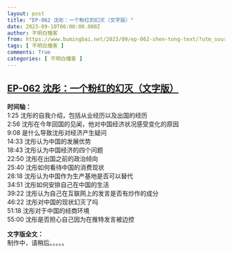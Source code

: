 ```yaml
---
layout: post
title: "EP-062 沈彤：一个粉红的幻灭（文字版）"
date: 2023-09-10T06:00:00.000Z
author: 不明白播客
from: https://www.bumingbai.net/2023/09/ep-062-shen-tong-text/?utm_source=rss&utm_medium=rss&utm_campaign=ep-062-shen-tong-text
tags: [ 不明白播客 ]
comments: True
categories: [ 不明白播客 ]
---
```

<!--1694325600000-->
[EP-062 沈彤：一个粉红的幻灭（文字版）](https://www.bumingbai.net/2023/09/ep-062-shen-tong-text/?utm_source=rss&utm_medium=rss&utm_campaign=ep-062-shen-tong-text)
------

<div>
<div id="buzzsprout-player-13561848"></div><script src="https://www.buzzsprout.com/1982525/13561848-.js?container_id=buzzsprout-player-13561848&#038;player=small" type="text/javascript" charset="utf-8"></script><p><strong>时间轴：<br></strong>1:25 沈彤的自我介绍，包括从业经历以及出国的经历<br>2:56 沈彤在今年回国的见闻，他对中国经济状况感受变化的原因<br>9:08 是什么导致沈彤对经济产生疑问<br>14:33 沈彤认为中国的发展优势<br>18:43 沈彤认为中国经济的四个问题<br>22:50 沈彤在出国之前的政治倾向<br>25:40 沈彤如何看待中国的消费现状<br>28:18 沈彤认为中国作为生产基地是否可以替代<br>34:51 沈彤如何安排自己在中国的生活<br>39:22 沈彤认为自己在互联网上的发言是否有炒作的成分<br>46:22 沈彤对中国的现状幻灭了吗<br>51:18 沈彤对于中国的经商环境<br>55:00 沈彤是否担心自己因为在推特发言被边控</p><p><strong>文字版全文：<br></strong>制作中，请稍后。。。。。</p><p></p>
</div>
